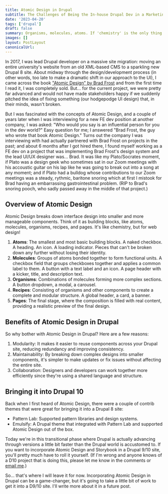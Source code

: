 ```yaml
---
title: Atomic Design in Drupal
subtitle: The Challenges of Being the In-house Drupal Dev in a Marketing Department
date: '2023-04-20'
tags: ['drupal']
draft: false
summary: Organisms, molecules, atoms. If 'chemistry' is the only thing you're thinking about when you hear those terms, perhaps you've never heard of Atomic Design, an approach to systematic component design introduced by Brad Frost in 2015. Atomic Design is a living methodology; it is still alive and evolving 8 years later. How does it fit into a Drupal 10 project?
images: []
layout: PostLayout
canonicalUrl:
---
```


In 2017, I was lead Drupal developer on a massive site migration: moving an entire university's website from an old XML-based CMS to a sparkling new Drupal 8 site. About midway through the design/development process (in other words, too late to make a dramatic shift in our approach to the UI), I came across the book ["Atomic Design" by Brad Frost](https://atomicdesign.bradfrost.com/) and from the first time I read it, I was completely sold. But... for the current project, we were pretty far advanced and would not have made stakeholders happy if we suddenly pitched the idea of fixing something (our hodgepodge UI design) that, in their minds, wasn't broken.

But I was fascinated with the concepts of Atomic Design, and a couple of years later when I was interviewing for a new FE dev position at another company, I was asked: "Who would you say is an influential person for you in the dev world?" Easy question for me; I answered "Brad Frost, the guy who wrote that book Atomic Design." Turns out the company I was interviewing with had actually partnered with Brad Frost on projects in the past; and about 6 months after I got hired there, I found myself working as a FE dev on a project that was implementing Brad Frost's design system and the lead UI/UX designer was... Brad. It was like my Plato/Socrates moment, if Plato was a design geek who sometimes sat in our Zoom meetings with his accoustic guitar on his lap like he was going to break out into a song at any moment; and if Plato had a bulldog whose contributions to our Zoom meetings was a steady, rythmic, baritone snoring which at first I mistook for Brad having an embarrassing gastrointestinal problem. (RIP to Brad's snoring pooch, who sadly passed away in the middle of that project.)

## Overview of Atomic Design

Atomic Design breaks down interface design into smaller and more manageable components. Think of it as building blocks, like atoms, molecules, organisms, recipes, and pages. It's like chemistry, but for web design!

1. **Atoms**: The smallest and most basic building blocks. A naked checkbox. A heading. An icon. A loading indicator. Pieces that can't be broken down any further without losing their identity.
2. **Molecules**: Groups of atoms bonded together to form functional units. A checkbox field that groups checkboxes together and applies a common label to them. A button with a text label and an icon. A page header with a kicker, title, and description text.
3. **Organisms**: Combinations of molecules forming more complex sections. A button dropdown, a modal, a carousel.
4. **Recipes**: Consisting of organisms and other components to create a complete and modular structure. A global header, a card, a banner.
5. **Pages**: The final stage, where the composition is filled with real content, providing a realistic preview of the final design.

## Benefits of Atomic Design in Drupal

So why bother with Atomic Design in Drupal? Here are a few reasons:

1. Modularity: It makes it easier to reuse components across your Drupal site, reducing redundancy and improving consistency.
2. Maintainability: By breaking down complex designs into smaller components, it's simpler to make updates or fix issues without affecting the entire site.
3. Collaboration: Designers and developers can work together more efficiently since they're using a shared language and structure.

## Bringing it into Drupal 10

Back when I first heard of Atomic Design, there were a couple of contrib themes that were great for bringing it into a Drupal 8 site:

- Pattern Lab: Supported pattern libraries and design systems.
- Emulsify: A Drupal theme that integrated with Pattern Lab and supported Atomic Design out of the box.

Today we're in this transitional phase where Drupal is actually advancing through versions a little bit faster than the Drupal world is accustomed to. If you want to incorporate Atomic Design and Storybook in a Drupal 9/10 site, you'll pretty much have to roll it yourself. (If I'm wrong and anyone knows of a D10 project that is doing this, please let me know in the comments or [email me](mailto:csnizik@tulane.edu?subject=Atomic%20Design%20Article%20on%20snizik.com).)

So... that's where I will leave it for now. Incorporating Atomic Design in Drupal can be a game-changer, but it's going to take a little bit of work to get it into a D9/10 site. I'll write more about it in a future post.
